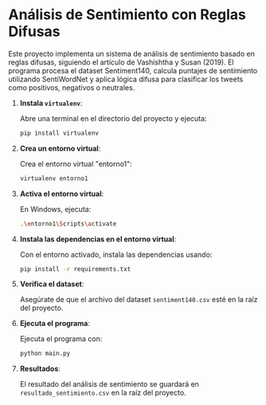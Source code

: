 # Análisis de Sentimiento con Reglas Difusas

Este proyecto implementa un sistema de análisis de sentimiento basado en reglas difusas, siguiendo el artículo de Vashishtha y Susan (2019). El programa procesa el dataset Sentiment140, calcula puntajes de sentimiento utilizando SentiWordNet y aplica lógica difusa para clasificar los tweets como positivos, negativos o neutrales.

1. **Instala `virtualenv`**:

   Abre una terminal en el directorio del proyecto y ejecuta:

   ```bash
   pip install virtualenv
   ```

2. **Crea un entorno virtual**:

   Crea el entorno virtual "entorno1":

   ```bash
   virtualenv entorno1
   ```

3. **Activa el entorno virtual**:

   En Windows, ejecuta:

   ```bash
   .\entorno1\Scripts\activate
   ```

4. **Instala las dependencias en el entorno virtual**:

   Con el entorno activado, instala las dependencias usando:

   ```bash
   pip install -r requirements.txt
   ```

5. **Verifica el dataset**:

   Asegúrate de que el archivo del dataset `sentiment140.csv` esté en la raíz del proyecto.

6. **Ejecuta el programa**:

   Ejecuta el programa con:

   ```bash
   python main.py
   ```

7. **Resultados**:

   El resultado del análisis de sentimiento se guardará en `resultado_sentimiento.csv` en la raíz del proyecto.